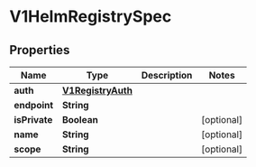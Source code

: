 # V1HelmRegistrySpec

## Properties
Name | Type | Description | Notes
------------ | ------------- | ------------- | -------------
**auth** | [**V1RegistryAuth**](V1RegistryAuth.md) |  | 
**endpoint** | **String** |  | 
**isPrivate** | **Boolean** |  |  [optional]
**name** | **String** |  |  [optional]
**scope** | **String** |  |  [optional]
